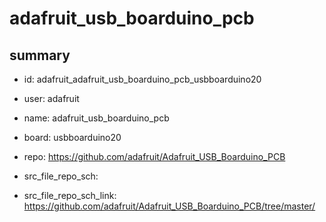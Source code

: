 # adafruit_usb_boarduino_pcb
 
## summary 
* id: adafruit_adafruit_usb_boarduino_pcb_usbboarduino20
* user: adafruit
* name: adafruit_usb_boarduino_pcb
* board: usbboarduino20
* repo: https://github.com/adafruit/Adafruit_USB_Boarduino_PCB



* src_file_repo_sch: 
* src_file_repo_sch_link: https://github.com/adafruit/Adafruit_USB_Boarduino_PCB/tree/master/






